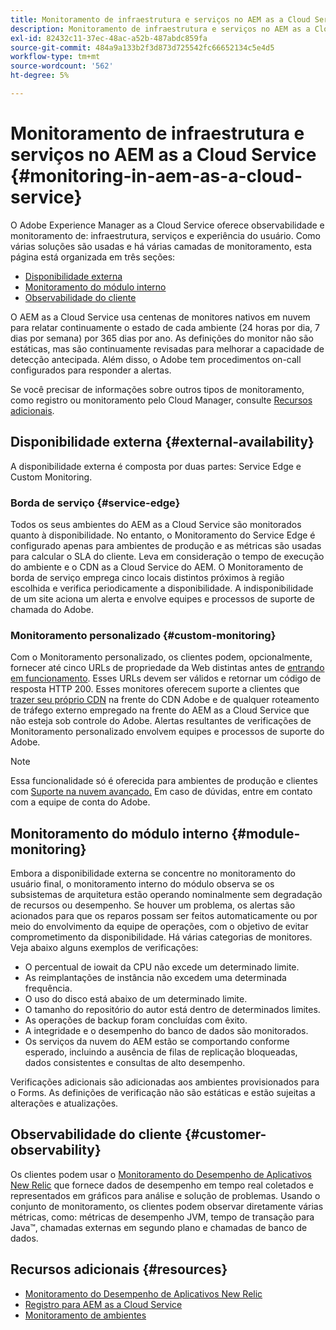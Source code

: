 ```yaml
---
title: Monitoramento de infraestrutura e serviços no AEM as a Cloud Service
description: Monitoramento de infraestrutura e serviços no AEM as a Cloud Service
exl-id: 82432c11-37ec-48ac-a52b-487abdc859fa
source-git-commit: 484a9a133b2f3d873d725542fc66652134c5e4d5
workflow-type: tm+mt
source-wordcount: '562'
ht-degree: 5%

---
```


# Monitoramento de infraestrutura e serviços no AEM as a Cloud Service {#monitoring-in-aem-as-a-cloud-service}

O Adobe Experience Manager as a Cloud Service oferece observabilidade e monitoramento de: infraestrutura, serviços e experiência do usuário. Como várias soluções são usadas e há várias camadas de monitoramento, esta página está organizada em três seções:

* [Disponibilidade externa](#external-availability)
* [Monitoramento do módulo interno](#module-monitoring)
* [Observabilidade do cliente](#customer-observability)

O AEM as a Cloud Service usa centenas de monitores nativos em nuvem para relatar continuamente o estado de cada ambiente (24 horas por dia, 7 dias por semana) por 365 dias por ano. As definições do monitor não são estáticas, mas são continuamente revisadas para melhorar a capacidade de detecção antecipada. Além disso, o Adobe tem procedimentos on-call configurados para responder a alertas.

Se você precisar de informações sobre outros tipos de monitoramento, como registro ou monitoramento pelo Cloud Manager, consulte [Recursos adicionais](#resources).

## Disponibilidade externa {#external-availability}

A disponibilidade externa é composta por duas partes: Service Edge e Custom Monitoring.

### Borda de serviço {#service-edge}

Todos os seus ambientes do AEM as a Cloud Service são monitorados quanto à disponibilidade. No entanto, o Monitoramento do Service Edge é configurado apenas para ambientes de produção e as métricas são usadas para calcular o SLA do cliente. Leva em consideração o tempo de execução do ambiente e o CDN as a Cloud Service do AEM. O Monitoramento de borda de serviço emprega cinco locais distintos próximos à região escolhida e verifica periodicamente a disponibilidade. A indisponibilidade de um site aciona um alerta e envolve equipes e processos de suporte de chamada do Adobe.

### Monitoramento personalizado {#custom-monitoring}

Com o Monitoramento personalizado, os clientes podem, opcionalmente, fornecer até cinco URLs de propriedade da Web distintas antes de [entrando em funcionamento](/help/journey-migration/go-live.md). Esses URLs devem ser válidos e retornar um código de resposta HTTP 200. Esses monitores oferecem suporte a clientes que [trazer seu próprio CDN](/help/implementing/dispatcher/cdn.md#point-to-point-CDN) na frente do CDN Adobe e de qualquer roteamento de tráfego externo empregado na frente do AEM as a Cloud Service que não esteja sob controle do Adobe. Alertas resultantes de verificações de Monitoramento personalizado envolvem equipes e processos de suporte do Adobe.

>[!NOTE]
>
> Essa funcionalidade só é oferecida para ambientes de produção e clientes com [Suporte na nuvem avançado.](https://experienceleague.adobe.com/docs/support-resources/data-sheets/overview.html#support-add-ons) Em caso de dúvidas, entre em contato com a equipe de conta do Adobe.

## Monitoramento do módulo interno {#module-monitoring}

Embora a disponibilidade externa se concentre no monitoramento do usuário final, o monitoramento interno do módulo observa se os subsistemas de arquitetura estão operando nominalmente sem degradação de recursos ou desempenho. Se houver um problema, os alertas são acionados para que os reparos possam ser feitos automaticamente ou por meio do envolvimento da equipe de operações, com o objetivo de evitar comprometimento da disponibilidade. Há várias categorias de monitores. Veja abaixo alguns exemplos de verificações:

* O percentual de iowait da CPU não excede um determinado limite.
* As reimplantações de instância não excedem uma determinada frequência.
* O uso do disco está abaixo de um determinado limite.
* O tamanho do repositório do autor está dentro de determinados limites.
* As operações de backup foram concluídas com êxito.
* A integridade e o desempenho do banco de dados são monitorados.
* Os serviços da nuvem do AEM estão se comportando conforme esperado, incluindo a ausência de filas de replicação bloqueadas, dados consistentes e consultas de alto desempenho.

Verificações adicionais são adicionadas aos ambientes provisionados para o Forms. As definições de verificação não são estáticas e estão sujeitas a alterações e atualizações.

## Observabilidade do cliente {#customer-observability}

Os clientes podem usar o [Monitoramento do Desempenho de Aplicativos New Relic](https://experienceleague.adobe.com/docs/experience-manager-cloud-service/content/implementing/using-cloud-manager/user-access-new-relic.html) que fornece dados de desempenho em tempo real coletados e representados em gráficos para análise e solução de problemas. Usando o conjunto de monitoramento, os clientes podem observar diretamente várias métricas, como: métricas de desempenho JVM, tempo de transação para Java™, chamadas externas em segundo plano e chamadas de banco de dados.

## Recursos adicionais {#resources}

* [Monitoramento do Desempenho de Aplicativos New Relic](https://experienceleague.adobe.com/docs/experience-manager-cloud-service/content/implementing/using-cloud-manager/user-access-new-relic.html)
* [Registro para AEM as a Cloud Service](https://experienceleague.adobe.com/docs/experience-manager-cloud-service/content/implementing/developing/logging.html)
* [Monitoramento de ambientes](https://experienceleague.adobe.com/docs/experience-manager-cloud-manager/content/using/monitoring-environments.html)

